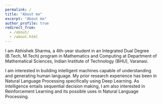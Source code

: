 ```yaml
---
permalink: /
title: "About me"
excerpt: "About me"
author_profile: true
redirect_from: 
  - /about/
  - /about.html
---
```


I am Abhishek Sharma, a 4th-year student in an Integrated Dual Degree (B.Tech, M.Tech) program in Mathematics and Computing at Department of Mathematical Sciences, Indian Institute of Technology (BHU), Varanasi. 

I am interested in building intelligent machines capable of understanding and generating human language. My prior research experience has been in Natural Language Processing specifically using Deep Learning. As intelligence entails sequential decision making, I am also interested in Reinforcement Learning and its possible uses in Natural Language Processing.    
